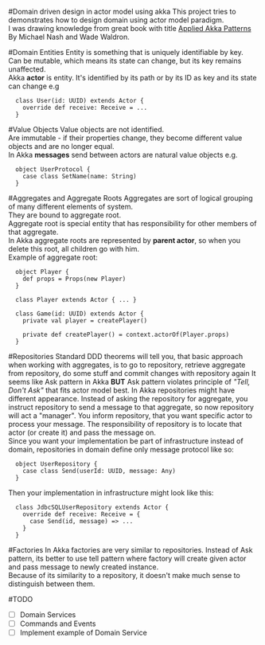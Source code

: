 #Domain driven design in actor model using akka
This project tries to demonstrates how to design domain using actor model paradigm.  
I was drawing knowledge from great book with title [Applied Akka Patterns](http://shop.oreilly.com/product/0636920043577.do)
By Michael Nash and Wade Waldron.

#Domain Entities
Entity is something that is uniquely identifiable by key.  
Can be mutable, which means its state can change, but its key remains unaffected.  
Akka **actor** is entity. It's identified by its path or by its ID as key and its state can change e.g

```
  class User(id: UUID) extends Actor {
    override def receive: Receive = ...
  }
```
#Value Objects
Value objects are not identified.  
Are immutable - if their properties change, they become different value objects and are no longer equal.  
In Akka **messages** send between actors are natural value objects e.g.  

```
  object UserProtocol {
    case class SetName(name: String)
  }
```
#Aggregates and Aggregate Roots
Aggregates are sort of logical grouping of many different elements of system.  
They are bound to aggregate root.  
Aggregate root is special entity that has responsibility for other members of that aggregate.  
In Akka aggregate roots are represented by **parent actor**, so when you delete this root, all children go with him.  
Example of aggregate root:

```
  object Player {
    def props = Props(new Player)
  }
  
  class Player extends Actor { ... }
  
  class Game(id: UUID) extends Actor {
    private val player = createPlayer()
    
    private def createPlayer() = context.actorOf(Player.props)
  }
```
#Repositories
Standard DDD theorems will tell you, that basic approach when working with aggregates, is to go to repository, retrieve
aggregate from repository, do some stuff and commit changes with repository again It seems like Ask pattern in 
Akka **BUT** Ask pattern violates principle of _"Tell, Don't Ask"_ that fits actor model best.
In Akka repositories might have different appearance. Instead of asking the repository for aggregate, you instruct 
repository to send a message to that aggregate, so now repository will act a "manager". You inform repository, 
that you want specific actor to process your message. The responsibility of repository is to locate that actor 
(or create it) and pass the message on.  
Since you want your implementation be part of infrastructure instead of domain, repositories in domain define only 
message protocol like so:

```
  object UserRepository {
    case class Send(userId: UUID, message: Any)
  }
```
Then your implementation in infrastructure might look like this:

```
  class JdbcSQLUserRepository extends Actor {
    override def receive: Receive = {
      case Send(id, message) => ...
    }
  }
```
#Factories
In Akka factories are very similar to repositories. Instead of Ask pattern, its better to use tell pattern 
where factory will create given actor and pass message to newly created instance.  
Because of its similarity to a repository, it doesn't make much sense to distinguish between them.

#TODO
- [ ] Domain Services
- [ ] Commands and Events
- [ ] Implement example of Domain Service
